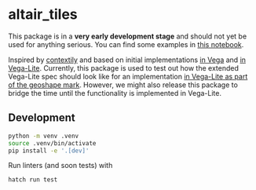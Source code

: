 # altair_tiles

This package is in a **very early development stage** and should not yet be used for anything serious. You can find some examples in [this notebook](https://nbviewer.org/github/binste/altair_tiles/blob/main/Examples.ipynb).

Inspired by [contextily](https://github.com/geopandas/contextily) and based on initial implementations [in Vega](https://github.com/vega/vega/issues/1212#issuecomment-384680678) and [in Vega-Lite](https://github.com/vega/vega-lite/issues/5758#issuecomment-1462683219). Currently, this package is used to test out how the extended Vega-Lite spec should look like for an implementation [in Vega-Lite as part of the geoshape mark](https://github.com/vega/vega-lite/pull/8885). However, we might also release this package to bridge the time until the functionality is implemented in Vega-Lite.

## Development

```bash
python -m venv .venv
source .venv/bin/activate
pip install -e '.[dev]'
```

Run linters (and soon tests) with
```bash
hatch run test
```
